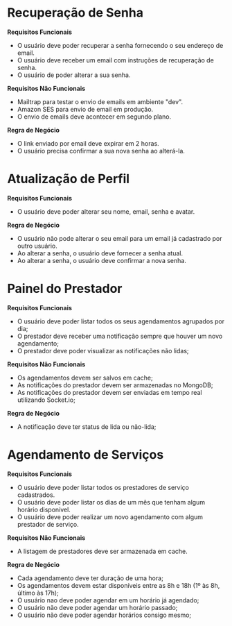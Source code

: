 # Recuperação de Senha

**Requisitos Funcionais**

- O usuário deve poder recuperar a senha fornecendo o seu endereço de email.
- O usuário deve receber um email com instruções de recuperação de senha.
- O usuário de poder alterar a sua senha.

**Requisitos Não Funcionais**


- Mailtrap para testar o envio de emails em ambiente "dev".
- Amazon SES para envio de email em produção.
- O envio de emails deve acontecer em segundo plano.

**Regra de Negócio**

- O link enviado por email deve expirar em 2 horas.
- O usuário precisa confirmar a sua nova senha ao alterá-la.

# Atualização de Perfil

**Requisitos Funcionais**

- O usuário deve poder alterar seu nome, email, senha e avatar.

**Regra de Negócio**

- O usuário não pode alterar o seu email para um email já cadastrado por outro usuário.
- Ao alterar a senha, o usuário deve fornecer a senha atual.
- Ao alterar a senha, o usuário deve confirmar a nova senha.

# Painel do Prestador

**Requisitos Funcionais**

- O usuário deve poder listar todos os seus agendamentos agrupados por dia;
- O prestador deve receber uma notificação sempre que houver um novo agendamento;
- O prestador deve poder visualizar as notificações não lidas;

**Requisitos Não Funcionais**

- Os agendamentos devem ser salvos em cache;
- As notificações do prestador devem ser armazenadas no MongoDB;
- As notificações do prestador devem ser enviadas em tempo real utilizando Socket.io;

**Regra de Negócio**

- A notificação deve ter status de lida ou não-lida;

# Agendamento de Serviços

**Requisitos Funcionais**

- O usuário deve poder listar todos os prestadores de serviço cadastrados.
- O usuário deve poder listar os dias de um mês que tenham algum horário disponível.
- O usuário deve poder realizar um novo agendamento com algum prestador de serviço.

**Requisitos Não Funcionais**
- A listagem de prestadores deve ser armazenada em cache.

**Regra de Negócio**

- Cada agendamento deve ter duração de uma hora;
- Os agendamentos devem estar disponíveis entre as 8h e 18h (1º às 8h, último às 17h);
- O usuário nao deve poder agendar em um horário já agendado;
- O usuário não deve poder agendar um horário passado;
- O usuário não deve poder agendar horários consigo mesmo;
